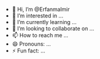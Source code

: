 - 👋 Hi, I’m @Erfanmalmir
- 👀 I’m interested in ...
- 🌱 I’m currently learning ...
- 💞️ I’m looking to collaborate on ...
- 📫 How to reach me ...
- 😄 Pronouns: ...
- ⚡ Fun fact: ...

<!---
Erfanmalmir/Erfanmalmir is a ✨ special ✨ repository because its `README.md` (this file) appears on your GitHub profile.
You can click the Preview link to take a look at your changes.
--->
